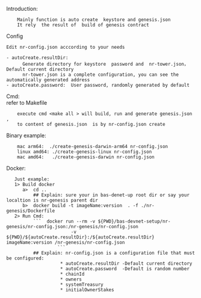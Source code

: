 Introduction:

```
    Mainly function is auto create  keystore and genesis.json 
    It rely  the result of  build of genesis contract
``` 

Config

```
Edit nr-config.json acccording to your needs

- autoCreate.resultDir:   
      Generate directory for keystore  password and  nr-tower.json，Default current directory   
      nr-tower.json is a complete configuration, you can see the automatically generated address  
- autoCreate.password:  User password, randomly generated by default 

```

Cmd:  
refer to Makefile
```
    execute cmd <make all > will build, run and generate genesis.json  ,
    to content of genesis.json  is by nr-config.json create
```

Binary example:
```
    mac arm64:  ./create-genesis-darwin-arm64 nr-config.json 
    linux amd64: ./create-genesis-linux nr-config.json 
    mac amd64:   ./create-genesis-darwin nr-config.json 
```
Docker:
```
   Just example:
   1> Build docker
      a>  cd .. 
          ## Explain: sure your in bas-denet-up root dir or say your localtion is nr-genesis parent dir
      b>  docker build -t imageName:version  . -f ./nr-genesis/Dockerfile 
   2> Run Cmd:
          ```  docker run --rm -v ${PWD}/bas-devnet-setup/nr-genesis/nr-config.json:/nr-genesis/nr-config.json  
                        -v ${PWD}/${autoCreate.resultDir}:/${autoCreate.resultDir}  imageName:version /nr-genesis/nr-config.json 
                   ``` 
          ## Explain: nr-config.json is a configuration file that must be configured:
                    * autoCreate.resultDir -Default current directory
                    * autoCreate.password  -Default is random number
                    * chainId
                    * owners
                    * systemTreasury
                    * initialOwnerStakes 
```
   

   




